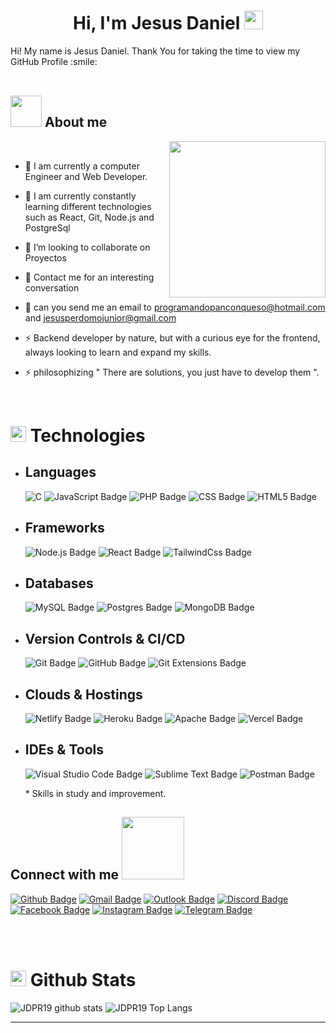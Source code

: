 

<div align='center'>
  
  <h1> Hi, I'm Jesus Daniel <img src = "https://raw.githubusercontent.com/MartinHeinz/MartinHeinz/master/wave.gif" width = 30px> </h1>

</div>

<div size='20px'> Hi! My name is Jesus Daniel. Thank You for taking the time to view my GitHub Profile :smile: 
</div>

<br>


## <picture><img src = "https://github.com/7oSkaaa/7oSkaaa/blob/main/Images/about_me.gif?raw=true" width = 50px></picture> About me

<picture> <img align="right" src="https://github.com/7oSkaaa/7oSkaaa/blob/main/Images/Right_Side.gif?raw=true" width = 250px></picture>

<br>
 
- 🔭 I am currently a computer Engineer and Web Developer.
  
- 🌱 I am currently constantly learning different technologies such as React, Git, Node.js and PostgreSql
  
- 👯 I’m looking to collaborate on Proyectos
  
- 💬 Contact me for an interesting conversation

- 💬 can you send me an email to programandopanconqueso@hotmail.com and jesusperdomojunior@gmail.com
   
- ⚡ Backend developer by nature, but with a curious eye for the frontend, always looking to learn and expand my skills.

- ⚡ philosophizing " There are solutions, you just have to develop them ".

<br>

# <img src="https://media2.giphy.com/media/QssGEmpkyEOhBCb7e1/giphy.gif?cid=ecf05e47a0n3gi1bfqntqmob8g9aid1oyj2wr3ds3mg700bl&rid=giphy.gif" width ="25"> <b>Technologies</b>

- ## Languages
  ![C](https://img.shields.io/badge/-C-05122A?style=flat&logo=C&logoColor=white&style=flat)
  ![JavaScript Badge](https://img.shields.io/badge/JavaScript-%23323330.svg?&logo=javascript&logoColor=%23F7DF1E&style=flat)
  ![PHP Badge](https://img.shields.io/badge/PHP-%2300599C.svg?&logo=PHP&logoColor=white&style=flat)
  ![CSS Badge](https://img.shields.io/badge/CSS-%231572B6.svg?&logo=css3&logoColor=white&style=flat) 
  ![HTML5 Badge](https://img.shields.io/badge/HTML-%23E34F26.svg?&logo=html5&logoColor=white&style=flat)
  
 
- ## Frameworks
  ![Node.js Badge](https://img.shields.io/badge/Node.js*-393?logo=nodedotjs&logoColor=fff&style=flat) 
  ![React Badge](https://img.shields.io/badge/React-%2320232a.svg?&logo=react&logoColor=%2361DAFB&style=flat)
  ![TailwindCss Badge](https://img.shields.io/badge/Tailwind-2496ED?logo=tailwindcss&logoColor=fff&style=flat)

- ## Databases
  ![MySQL Badge](https://img.shields.io/badge/MySQL-%23600f.svg?&logo=mysql&logoColor=white&style=flat)
  ![Postgres Badge](https://img.shields.io/badge/Postgres-%23316192.svg?&logo=postgresql&logoColor=white&style=flat)
  ![MongoDB Badge](https://img.shields.io/badge/MongoDB-%234ea94b.svg?&logo=mongodb&logoColor=white&style=flat)

- ## Version Controls & CI/CD
  ![Git Badge](https://img.shields.io/badge/Git-F05032?logo=git&logoColor=fff&style=flat)
  ![GitHub Badge](https://img.shields.io/badge/GitHub-181717?logo=github&logoColor=fff&style=flat)
  ![Git Extensions Badge](https://img.shields.io/badge/Git%20Extensions-212121?logo=gitextensions&logoColor=fff&style=flat)

- ## Clouds & Hostings
  ![Netlify Badge](https://img.shields.io/badge/Netlify-%23000000.svg?&logo=netlify&logoColor=00C7B7&style=flat) 
  ![Heroku Badge](https://img.shields.io/badge/Heroku-%23430098.svg?&logo=heroku&logoColor=white&style=flat) 
  ![Apache Badge](https://img.shields.io/badge/Apache-C71A36?&logo=Apache&logoColor=white&style=flat)
  ![Vercel Badge](https://img.shields.io/badge/Vercel-89A3CC?&logo=Vercel&logoColor=white&style=flat)

- ## IDEs & Tools
  ![Visual Studio Code Badge](https://img.shields.io/badge/Visual%20Studio%20Code-007ACC?logo=visualstudiocode&logoColor=fff&style=flat)
  ![Sublime Text Badge](https://img.shields.io/badge/Sublime%20Text-FF9800?logo=sublimetext&logoColor=fff&style=flat)
  ![Postman Badge](https://img.shields.io/badge/Postman-FF6C37?logo=postman&logoColor=fff&style=flat)
    

    \* Skills in study and improvement.


<h2> Connect with me <img src='https://raw.githubusercontent.com/ShahriarShafin/ShahriarShafin/main/Assets/handshake.gif' width="100px"> </h2>

<a href = 'https://www.github.com/JDPR19'>  ![Github Badge](https://img.shields.io/badge/GitHub-343434?logo=github&logoColor=fff&style=flat)</a>
<a href = 'jesusperdomojunior@gmail.com'>  ![Gmail Badge](https://img.shields.io/badge/Gmail-D83B01?logo=gmail&logoColor=fff&style=flat)</a>
<a href = 'programandopanconqueso@hotmail.com'>  ![Outlook Badge](https://img.shields.io/badge/Hotmail-0078D4?logo=Outlook&logoColor=fff&style=flat)</a>
<a href = 'https://discordapp.com/users/894678781418147870'> ![Discord Badge](https://img.shields.io/badge/Discord-5865F2?logo=discord&logoColor=fff&style=flat)</a>
<a href = 'https://www.facebook.com/mono.lito.186'> ![Facebook Badge](https://img.shields.io/badge/Facebook-%231877F2?logo=facebook&logoColor=fff&style=flat)</a>
<a href = 'https://www.instagram.com/chiguirito19/'> ![Instagram Badge](https://img.shields.io/badge/Instagram-%23E4405F?logo=instagram&logoColor=fff&style=flat)</a>
<a href = 'https://t.me/BadOmensDEV'> ![Telegram Badge](https://img.shields.io/badge/Telegram-%231877F2?logo=telegram&logoColor=fff&style=flat)</a>
  
<br>
<br>
  
# <img src="https://media.giphy.com/media/iY8CRBdQXODJSCERIr/giphy.gif" width="25"> <b>Github Stats</b>


![JDPR19 github stats](https://github-readme-stats.vercel.app/api?username=JDPR19&show_icons=true&theme=tokyonight)
![JDPR19 Top Langs](https://github-readme-stats.vercel.app/api/top-langs/?username=JDPR19&theme=tokyonight&layout=compact)

<Hr>




